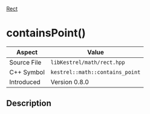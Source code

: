 [Rect](index)
# containsPoint()
| Aspect | Value |
| --- | --- |
| Source File | `libKestrel/math/rect.hpp` |
| C++ Symbol | `kestrel::math::contains_point` |
| Introduced | Version 0.8.0 |
## Description

